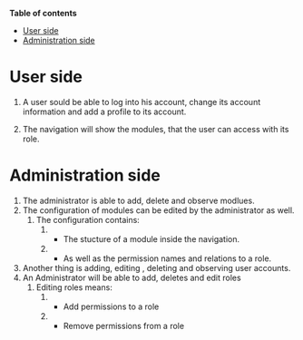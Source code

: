 
**Table of contents**
- [User side](#user-side)
- [Administration side](#administration-side)

# User side
1. A user sould be able to log into his account, change its account information and add a profile to its account.

2. The navigation will show the modules, that the user can access with its role. 

# Administration side
1. The administrator is able to add, delete and observe modlues.
2. The configuration of modules can be edited by the administrator as well.
   1. The configuration contains:
      1. - The stucture of a module inside the navigation.
      2. - As well as the permission names and relations to a role.
3. Another thing is adding, editing , deleting and observing user accounts. 
4. An Administrator will be able to add, deletes and edit roles
   1. Editing roles means:
      1. - Add permissions to a role
      2. - Remove permissions from a role


